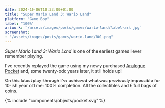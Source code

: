 ```yaml
---
date: 2024-10-06T10:33:00+01:00
title: "Super Mario Land 3: Wario Land"
platform: "Game Boy"
label: "100%"
artwork: "/assets/images/posts/games/wario-land/label-art.jpg"
screenshot:
- "/assets/images/posts/games/wario-land/001.png"
---
```


*Super Mario Land 3: Wario Land* is one of the earliest games I ever remember playing. 

I've recently replayed the game using my newly purchased [Analogue Pocket](https://www.analogue.co/pocket) and, some twenty-odd years later, it still holds up! 

On this latest play-through I've achieved what was previously impossible for 10-ish year old me: 100% completion. All the collectibles and 6 full bags of coins. 

{% include "components/objects/pocket.svg" %}